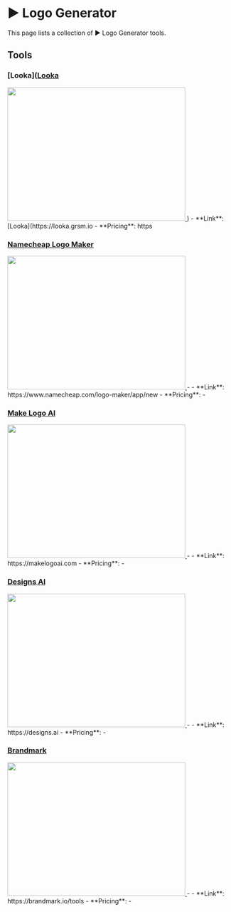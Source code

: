 # ▶️ Logo Generator

This page lists a collection of ▶️ Logo Generator tools.

## Tools

### [Looka]([Looka](https://looka.grsm.io)
<a href="[Looka](https://looka.grsm.io">
   <img src="Looka.png" width="400" height="300">
</a>
)
- **Link**: [Looka](https://looka.grsm.io
- **Pricing**: https

### [Namecheap Logo Maker](https://www.namecheap.com/logo-maker/app/new)
<a href="https://www.namecheap.com/logo-maker/app/new">
   <img src="Namecheap Logo Maker.png" width="400" height="300">
</a>
-
- **Link**: https://www.namecheap.com/logo-maker/app/new
- **Pricing**: -

### [Make Logo AI](https://makelogoai.com)
<a href="https://makelogoai.com">
   <img src="Make Logo AI.png" width="400" height="300">
</a>
-
- **Link**: https://makelogoai.com
- **Pricing**: -

### [Designs AI](https://designs.ai)
<a href="https://designs.ai">
   <img src="Designs AI.png" width="400" height="300">
</a>
-
- **Link**: https://designs.ai
- **Pricing**: -

### [Brandmark](https://brandmark.io/tools)
<a href="https://brandmark.io/tools">
   <img src="Brandmark.png" width="400" height="300">
</a>
-
- **Link**: https://brandmark.io/tools
- **Pricing**: -

